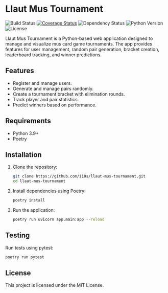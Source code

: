 # Llaut Mus Tournament

![Build Status](https://github.com/username/llaut-mus-tournament/actions/workflows/main.yml/badge.svg)
[![Coverage Status](https://coveralls.io/repos/github/username/llaut-mus-tournament/badge.svg?branch=main)](https://coveralls.io/github/username/llaut-mus-tournament?branch=main)
![Dependency Status](https://img.shields.io/librariesio/github/username/llaut-mus-tournament)
![Python Version](https://img.shields.io/badge/python-3.8%2B-blue)
![License](https://img.shields.io/github/license/username/llaut-mus-tournament)

Llaut Mus Tournament is a Python-based web application designed to manage and visualize mus card game tournaments. 
The app provides features for user management, random pair generation, bracket creation, leaderboard tracking, 
and winner predictions.

## Features
- Register and manage users.
- Generate and manage pairs randomly.
- Create a tournament bracket with elimination rounds.
- Track player and pair statistics.
- Predict winners based on performance.

## Requirements
- Python 3.9+
- Poetry

## Installation
1. Clone the repository:
   ```bash
   git clone https://github.com/i10s/llaut-mus-tournament.git
   cd llaut-mus-tournament
   ```
2. Install dependencies using Poetry:
   ```bash
   poetry install
   ```
3. Run the application:
   ```bash
   poetry run uvicorn app.main:app --reload
   ```

## Testing
Run tests using pytest:
```bash
poetry run pytest
```

## License
This project is licensed under the MIT License.
